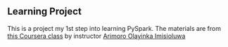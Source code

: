 ## Learning Project

This is a project my 1st step into learning PySpark. 
The materials are from [this Coursera class](https://www.coursera.org/projects/pyspark-foundations-process-analyze-and-summarize-data)
by instructor [Arimoro Olayinka Imisioluwa](https://www.coursera.org/instructor/arimoro-olayinka)
